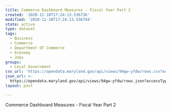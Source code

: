 ```yaml
---
title: Commerce Dashboard Measures - Fiscal Year Part 2
created: '2020-11-10T17:24:13.536736'
modified: '2020-11-10T17:24:13.536744'
state: active
type: dataset
tags:
  - Business
  - Commerce
  - Department Of Commerce
  - Economy
  - Jobs
groups:
  - Local Government
csv_url: 'https://opendata.maryland.gov/api/views/94gw-yfdw/rows.csv?accessType=DOWNLOAD'
json_url: >-
  https://opendata.maryland.gov/api/views/94gw-yfdw/rows.json?accessType=DOWNLOAD
layout: post

---
```

Commerce Dashboard Measures - Fiscal Year Part 2
